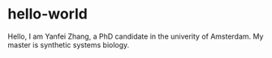 # hello-world
Hello, I am Yanfei Zhang, a PhD candidate in the univerity of Amsterdam. My master is synthetic systems biology. 

